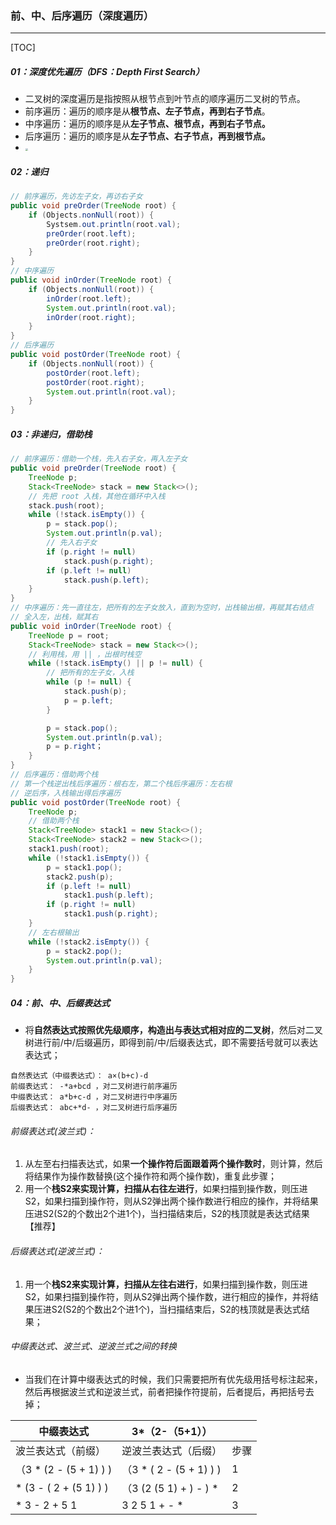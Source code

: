 ### 前、中、后序遍历（深度遍历）

------

[TOC]

##### 01：深度优先遍历（DFS：Depth First Search）

- 二叉树的深度遍历是指按照从根节点到叶节点的顺序遍历二叉树的节点。
- 前序遍历：遍历的顺序是从**根节点、左子节点，再到右子节点**。
- 中序遍历：遍历的顺序是从**左子节点、根节点，再到右子节点。**
- 后序遍历：遍历的顺序是从**左子节点、右子节点，再到根节点。**
- <img src="/Users/likang/Code/Git/Algorithms-and-Data-Structures/07：树/photos/DFS.png" style="zoom:25%;" />

##### 02：递归

```java
// 前序遍历，先访左子女，再访右子女
public void preOrder(TreeNode root) {
    if (Objects.nonNull(root)) {
        Systsem.out.println(root.val);
        preOrder(root.left);
        preOrder(root.right);
    }
}
// 中序遍历
public void inOrder(TreeNode root) {
    if (Objects.nonNull(root)) {
        inOrder(root.left);
        System.out.println(root.val);
        inOrder(root.right);
    }
}
// 后序遍历
public void postOrder(TreeNode root) {
    if (Objects.nonNull(root)) {
        postOrder(root.left);
        postOrder(root.right);
        System.out.println(root.val);
    }
}
```

##### 03：非递归，借助栈

```java
// 前序遍历：借助一个栈，先入右子女，再入左子女
public void preOrder(TreeNode root) {
    TreeNode p;
    Stack<TreeNode> stack = new Stack<>();
    // 先把 root 入栈，其他在循环中入栈
    stack.push(root);
    while (!stack.isEmpty()) {
        p = stack.pop();
        System.out.println(p.val);
        // 先入右子女
        if (p.right != null)	
            stack.push(p.right);
        if (p.left != null)
            stack.push(p.left);
    }
}
// 中序遍历：先一直往左，把所有的左子女放入，直到为空时，出栈输出根，再赋其右结点
// 全入左，出栈，赋其右
public void inOrder(TreeNode root) {
    TreeNode p = root;
    Stack<TreeNode> stack = new Stack<>();
    // 利用栈，用 || ，出根时栈空
    while (!stack.isEmpty() || p != null) {
        // 把所有的左子女，入栈
        while (p != null) {
            stack.push(p);
            p = p.left;
        }

        p = stack.pop();
        System.out.println(p.val);
        p = p.right；
    }
}
// 后序遍历：借助两个栈
// 第一个栈逆出栈后序遍历：根右左，第二个栈后序遍历：左右根
// 逆后序，入栈输出得后序遍历
public void postOrder(TreeNode root) {
    TreeNode p;
    // 借助两个栈
    Stack<TreeNode> stack1 = new Stack<>();
    Stack<TreeNode> stack2 = new Stack<>();
    stack1.push(root);
    while (!stack1.isEmpty()) {
        p = stack1.pop();
        stack2.push(p);
        if (p.left != null)
            stack1.push(p.left);
        if (p.right != null)	
            stack1.push(p.right);
    }
    // 左右根输出
    while (!stack2.isEmpty()) {
        p = stack2.pop();
        System.out.println(p.val);	
    }
}
```

##### 04：前、中、后缀表达式

- 将**自然表达式按照优先级顺序，构造出与表达式相对应的二叉树**，然后对二叉树进行前/中/后缀遍历，即得到前/中/后缀表达式，即不需要括号就可以表达表达式；

```shell
自然表达式（中缀表达式）： a×(b+c)-d
前缀表达式： -*a+bcd ，对二叉树进行前序遍历
中缀表达式： a*b+c-d ，对二叉树进行中序遍历
后缀表达式： abc+*d- ，对二叉树进行后序遍历
```

###### 前缀表达式(波兰式)：

1. 从左至右扫描表达式，如果**一个操作符后面跟着两个操作数时**，则计算，然后将结果作为操作数替换(这个操作符和两个操作数)，重复此步骤；
2. 用一个**栈S2来实现计算，扫描从右往左进行**，如果扫描到操作数，则压进S2，如果扫描到操作符，则从S2弹出两个操作数进行相应的操作，并将结果压进S2(S2的个数出2个进1个)，当扫描结束后，S2的栈顶就是表达式结果【推荐】

###### 后缀表达式(逆波兰式)：

1. 用一个**栈S2来实现计算，扫描从左往右进行**，如果扫描到操作数，则压进S2，如果扫描到操作符，则从S2弹出两个操作数，进行相应的操作，并将结果压进S2(S2的个数出2个进1个)，当扫描结束后，S2的栈顶就是表达式结果；

###### 中缀表达式、波兰式、逆波兰式之间的转换

- 当我们在计算中缀表达式的时候，我们只需要把所有优先级用括号标注起来，然后再根据波兰式和逆波兰式，前者把操作符提前，后者提后，再把括号去掉；


| 中缀表达式             | 3*（2-（5+1））         |      |
| ---------------------- | ----------------------- | ---- |
| 波兰表达式（前缀）     | 逆波兰表达式（后缀）    | 步骤 |
| （3 * (2 - (5 + 1) ) ) | （3 * ( 2 - (5 + 1) ) ) | 1    |
| * (3 - ( 2 + (5 1) ) ) | （3 (2 (5 1) + ) - ) *  | 2    |
| * 3 - 2 + 5 1          | 3 2 5 1 + - *           | 3    |

